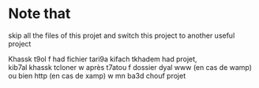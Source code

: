 # Note that

skip all the files of this projet and switch this project to another useful project

Khassk t9ol f had fichier tari9a kifach tkhadem had projet,  
kib7al khassk tcloner w après t7atou f dossier dyal www (en cas de wamp) ou bien http (en cas de xamp) w mn ba3d chouf projet
